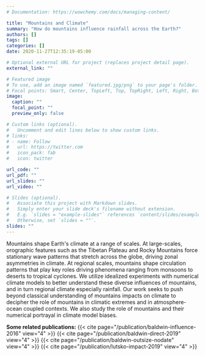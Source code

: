 ```yaml
---
# Documentation: https://wowchemy.com/docs/managing-content/

title: "Mountains and Climate"
summary: "How do mountains influence rainfall across the Earth?"
authors: []
tags: []
categories: []
date: 2020-11-27T12:35:19-05:00

# Optional external URL for project (replaces project detail page).
external_link: ""

# Featured image
# To use, add an image named `featured.jpg/png` to your page's folder.
# Focal points: Smart, Center, TopLeft, Top, TopRight, Left, Right, BottomLeft, Bottom, BottomRight.
image:
  caption: ""
  focal_point: ""
  preview_only: false

# Custom links (optional).
#   Uncomment and edit lines below to show custom links.
# links:
# - name: Follow
#   url: https://twitter.com
#   icon_pack: fab
#   icon: twitter

url_code: ""
url_pdf: ""
url_slides: ""
url_video: ""

# Slides (optional).
#   Associate this project with Markdown slides.
#   Simply enter your slide deck's filename without extension.
#   E.g. `slides = "example-slides"` references `content/slides/example-slides.md`.
#   Otherwise, set `slides = ""`.
slides: ""
---
```

Mountains shape Earth's climate at a range of scales. At large-scales, orographic features such as the Tibetan Plateau and Rocky Mountains force stationary wave patterns that stretch across the globe, driving zonal asymmetries in climate. At regional scales, mountains shape circulation patterns that play key roles driving phenomena ranging from monsoons to deserts to tropical cyclones. We utilize idealized experiments with numerical climate models to better understand these diverse influences of mountains, and in turn regional climate especially rainfall. Our work seeks to push beyond classical understanding of mountains impacts on climate to decipher the role of mountains in climatic extremes and in atmosphere-ocean coupled contexts. We also study the role of mountains and their numerical portrayal in climate model biases.

**Some related publications:**
{{< cite page="/publication/baldwin-influence-2016" view="4" >}}
{{< cite page="/publication/baldwin-direct-2019" view="4" >}}
{{< cite page="/publication/baldwin-outsize-nodate" view="4" >}}
{{< cite page="/publication/lutsko-impact-2019" view="4" >}}
